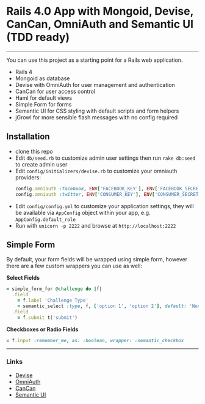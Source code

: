 # Rails 4.0 App with Mongoid, Devise, CanCan, OmniAuth and Semantic UI (TDD ready)
---

You can use this project as a starting point for a Rails web application.

* Rails 4
* Mongoid as database
* Devise with OmniAuth for user management and authentication
* CanCan for user access control
* Haml for default views
* Simple Form for forms
* Semantic UI for CSS styling with default scripts and form helpers
* jGrowl for more sensible flash messages with no config required

## Installation
* clone this repo
* Edit `db/seed.rb` to customize admin user settings then run `rake db:seed` to create admin user
* Edit `config/initializers/devise.rb` to customize your omniauth providers:
  ```ruby
  config.omniauth :facebook, ENV['FACEBOOK_KEY'], ENV['FACEBOOK_SECRET'], scope: 'email,user_birthday,read_stream'
  config.omniauth :twitter, ENV['CONSUMER_KEY'], ENV['CONSUMER_SECRET']
  ```
* Edit `config/config.yml` to customize your application settings, they will be available via `AppConfig` object within your app, e.g. `AppConfig.default_role`
* Run with `unicorn -p 2222` and browse at `http://localhost:2222`

## Simple Form
By default, your form fields will be wrapped using simple form, however there are a few custom wrappers you can use as well:

**Select Fields**

```ruby
= simple_form_for @challenge do |f|
  .field
    = f.label 'Challenge Type'
    = semantic_select :type, f, ['option 1', 'option 2'], default: 'None'
  .field
    = f.submit t('submit')
```

**Checkboxes or Radio Fields**
```ruby
= f.input :remember_me, as: :boolean, wrapper: :semantic_checkbox
```

---
### Links

* [Devise](http://github.com/plataformatec/devise)
* [OmniAuth](https://github.com/intridea/omniauth)
* [CanCan](https://github.com/ryanb/cancan)
* [Semantic UI](https://github.com/doabit/semantic-ui-sass)
